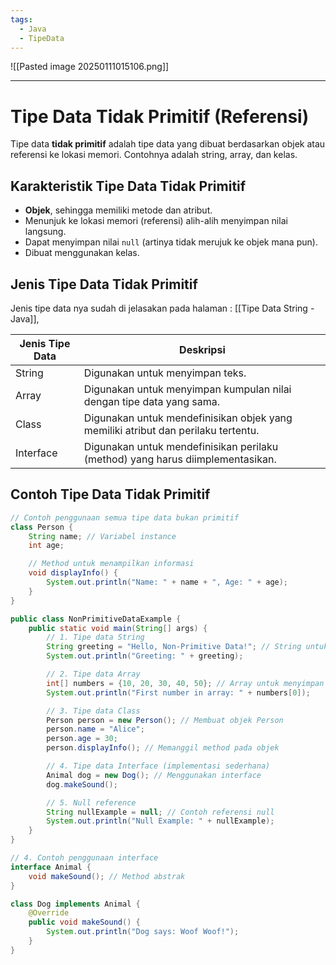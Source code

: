 ```yaml
---
tags:
  - Java
  - TipeData
---
```

![[Pasted image 20250111015106.png]]

---
# Tipe Data Tidak Primitif (Referensi)

Tipe data **tidak primitif** adalah tipe data yang dibuat berdasarkan objek atau referensi ke lokasi memori. Contohnya adalah string, array, dan kelas.

## Karakteristik Tipe Data Tidak Primitif

- **Objek**, sehingga memiliki metode dan atribut.
- Menunjuk ke lokasi memori (referensi) alih-alih menyimpan nilai langsung.
- Dapat menyimpan nilai `null` (artinya tidak merujuk ke objek mana pun).
- Dibuat menggunakan kelas.

## Jenis Tipe Data Tidak Primitif

Jenis tipe data nya sudah di jelasakan pada halaman : [[Tipe Data String - Java]], 

| **Jenis Tipe Data** | **Deskripsi**                                                                     |
| ------------------- | --------------------------------------------------------------------------------- |
| String              | Digunakan untuk menyimpan teks.                                                   |
| Array               | Digunakan untuk menyimpan kumpulan nilai dengan tipe data yang sama.              |
| Class               | Digunakan untuk mendefinisikan objek yang memiliki atribut dan perilaku tertentu. |
| Interface           | Digunakan untuk mendefinisikan perilaku (method) yang harus diimplementasikan.    |
## Contoh Tipe Data Tidak Primitif

```java
// Contoh penggunaan semua tipe data bukan primitif
class Person {
    String name; // Variabel instance
    int age;

    // Method untuk menampilkan informasi
    void displayInfo() {
        System.out.println("Name: " + name + ", Age: " + age);
    }
}

public class NonPrimitiveDataExample {
    public static void main(String[] args) {
        // 1. Tipe data String
        String greeting = "Hello, Non-Primitive Data!"; // String untuk menyimpan teks
        System.out.println("Greeting: " + greeting);

        // 2. Tipe data Array
        int[] numbers = {10, 20, 30, 40, 50}; // Array untuk menyimpan kumpulan nilai
        System.out.println("First number in array: " + numbers[0]);

        // 3. Tipe data Class
        Person person = new Person(); // Membuat objek Person
        person.name = "Alice";
        person.age = 30;
        person.displayInfo(); // Memanggil method pada objek

        // 4. Tipe data Interface (implementasi sederhana)
        Animal dog = new Dog(); // Menggunakan interface
        dog.makeSound();

        // 5. Null reference
        String nullExample = null; // Contoh referensi null
        System.out.println("Null Example: " + nullExample);
    }
}

// 4. Contoh penggunaan interface
interface Animal {
    void makeSound(); // Method abstrak
}

class Dog implements Animal {
    @Override
    public void makeSound() {
        System.out.println("Dog says: Woof Woof!");
    }
}
```